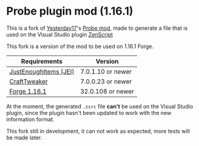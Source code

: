 # Probe plugin mod (1.16.1)
This is a fork of [Yesterday17][creator_github]'s [Probe mod][probe_repo], made to generate a file that is used 
on the Visual Studio plugin [ZenScript][plugin_page]

This fork is a version of the mod to be used on 1.16.1 Forge.

| Requirements                  | Version               |
| ----------------------------- | --------------------- |
| [JustEnoughItems (JEI)][JEI]  |  7.0.1.10 or newer    |
| [CraftTweaker][CraftTweaker]  |  7.0.0.23 or newer    |
| [Forge 1.16.1][Forge 1.16.1]  |  32.0.108 or newer    |

At the moment, the generated `.zsrc` file **can't** be used on the Visual Studio plugin, since the plugin hasn't been updated to 
work with the new information format.

This fork still in development, it can not work as expected, more tests will be made later.


[JEI]: https://www.curseforge.com/minecraft/mc-mods/jei
[CraftTweaker]: https://www.curseforge.com/minecraft/mc-mods/crafttweaker
[Forge 1.16.1]: http://files.minecraftforge.net/maven/net/minecraftforge/forge/index_1.16.1.html

[probe_repo]: https://github.com/Yesterday17/Probe
[creator_github]: https://github.com/Yesterday17/Probe

[plugin_page]: https://marketplace.visualstudio.com/items?itemName=yesterday17.zenscript